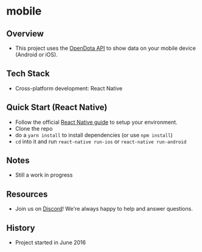 mobile
====

Overview
----
* This project uses the [OpenDota API](https://docs.opendota.com/) to show data on your mobile device (Android or iOS).

Tech Stack
----
* Cross-platform development: React Native

Quick Start (React Native)
----
* Follow the official [React Native guide](https://facebook.github.io/react-native/docs/getting-started.html) to setup your environment.
* Clone the repo
* do a `yarn install` to install dependencies (or use `npm install`)
* `cd` into it and run `react-native run-ios` or `react-native run-android`

Notes
----
* Still a work in progress

Resources
----
* Join us on [Discord](https://discord.gg/0o5SQGbXuWCNDcaF)! We're always happy to help and answer questions.

History
----
* Project started in June 2016